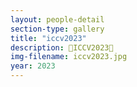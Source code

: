 ```yaml
---
layout: people-detail
section-type: gallery
title: "iccv2023"
description: 🍾ICCV2023🍾
img-filename: iccv2023.jpg
year: 2023
---
```


